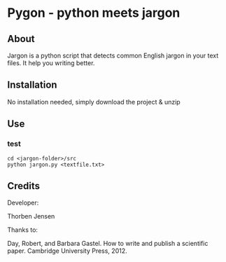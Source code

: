 Pygon - python meets jargon
===

About
---

Jargon is a python script that detects common English jargon in your text files.
It help you writing better.

Installation
---

No installation needed, simply download the project & unzip

Use
---
### test

```
cd <jargon-folder>/src
python jargon.py <textfile.txt>
```

Credits
---
Developer:

Thorben Jensen

Thanks to:

Day, Robert, and Barbara Gastel. How to write and publish a scientific paper. Cambridge University Press, 2012.
